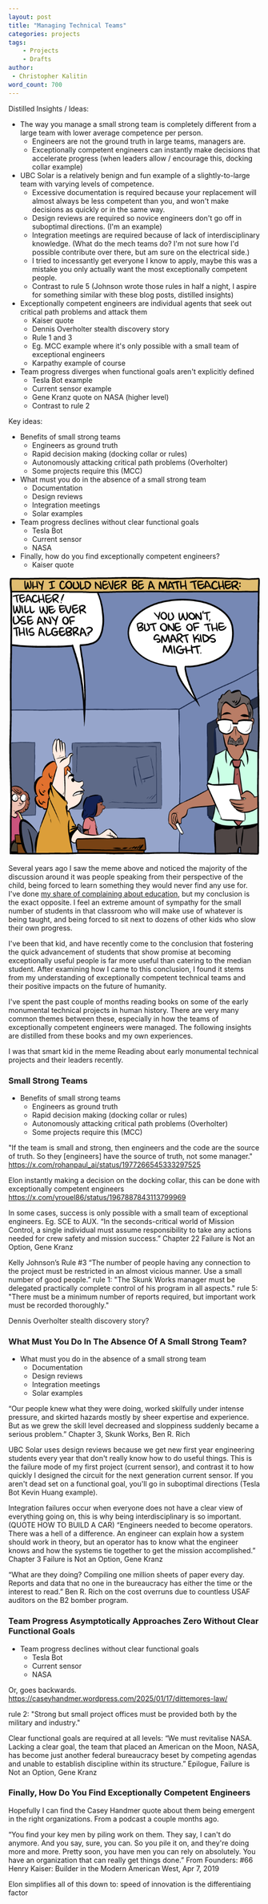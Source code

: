 ```yaml
---
layout: post
title: "Managing Technical Teams"
categories: projects
tags:
    - Projects
    - Drafts
author:
 - Christopher Kalitin
word_count: 700
---
```

<head>
    <meta property="og:image" content="{{site.url}}/assets/images/managing-technical-teams/meme.png"/>
</head>

Distilled Insights / Ideas:
 - The way you manage a small strong team is completely different from a large team with lower average competence per person.
    - Engineers are not the ground truth in large teams, managers are.
    - Exceptionally competent engineers can instantly make decisions that accelerate progress (when leaders allow / encourage this, docking collar example)
 - UBC Solar is a relatively benign and fun example of a slightly-to-large team with varying levels of competence.
    - Excessive documentation is required because your replacement will almost always be less competent than you, and won't make decisions as quickly or in the same way.
    - Design reviews are required so novice engineers don't go off in suboptimal directions. (I'm an example)
    - Integration meetings are required because of lack of interdisciplinary knowledge. (What do the mech teams do? I'm not sure how I'd possible contribute over there, but am sure on the electrical side.)
    - I tried to incessantly get everyone I know to apply, maybe this was a mistake you only actually want the most exceptionally competent people.
    - Contrast to rule 5 (Johnson wrote those rules in half a night, I aspire for something similar with these blog posts, distilled insights)
 - Exceptionally competent engineers are individual agents that seek out critical path problems and attack them
    - Kaiser quote
    - Dennis Overholter stealth discovery story
    - Rule 1 and 3
    - Eg. MCC example where it's only possible with a small team of exceptional engineers
    - Karpathy example of course
 - Team progress diverges when functional goals aren't explicitly defined
    - Tesla Bot example
    - Current sensor example
    - Gene Kranz quote on NASA (higher level)
    - Contrast to rule 2

Key ideas:
 - Benefits of small strong teams
    - Engineers as ground truth
    - Rapid decision making (docking collar or rules)
    - Autonomously attacking critical path problems (Overholter)
    - Some projects require this (MCC)
 - What must you do in the absence of a small strong team
    - Documentation
    - Design reviews
    - Integration meetings
    - Solar examples
 - Team progress declines without clear functional goals
    - Tesla Bot
    - Current sensor
    - NASA
 - Finally, how do you find exceptionally competent engineers?
    - Kaiser quote

![Image](/assets/images/managing-technical-teams/meme.png)  

Several years ago I saw the meme above and noticed the majority of the discussion around it was people speaking from their perspective of the child, being forced to learn something they would never find any use for. I've done [my share of complaining about education](https://ckalitin.github.io/idea/2025/04/26/low-leverage-university.html), but my conclusion is the exact opposite. I feel an extreme amount of sympathy for the small number of students in that classroom who will make use of whatever is being taught, and being forced to sit next to dozens of other kids who slow their own progress.

I've been that kid, and have recently come to the conclusion that fostering the quick advancement of students that show promise at becoming exceptionally useful people is far more useful than catering to the median student. After examining how I came to this conclusion, I found it stems from my understanding of exceptionally competent technical teams and their positive impacts on the future of humanity.

I've spent the past couple of months reading books on some of the early monumental technical projects in human history. There are very many common themes between these, especially in how the teams of exceptionally competent engineers were managed. The following insights are distilled from these books and my own experiences.

I was that smart kid in the meme
Reading about early monumental technical projects and their leaders recently.

### **Small Strong Teams**

 - Benefits of small strong teams
    - Engineers as ground truth
    - Rapid decision making (docking collar or rules)
    - Autonomously attacking critical path problems (Overholter)
    - Some projects require this (MCC)

"If the team is small and strong, then engineers and the code are the source of truth. So they [engineers] have the source of truth, not some manager."
https://x.com/rohanpaul_ai/status/1977266545333297525

Elon instantly making a decision on the docking collar, this can be done with exceptionally competent engineers
https://x.com/yrouel86/status/1967887843113799969

In some cases, success is only possible with a small team of exceptional engineers. Eg. SCE to AUX.
“In the seconds-critical world of Mission Control, a single individual must assume responsibility to take any actions needed for crew safety and mission success.”
Chapter 22 Failure is Not an Option, Gene Kranz

Kelly Johnson’s Rule #3
“The number of people having any connection to the project must be restricted in an almost vicious manner. Use a small number of good people.”
rule 1: "The Skunk Works manager must be delegated practically complete control of his program in all aspects."
rule 5: "There must be a minimum number of reports required, but important work must be recorded thoroughly."

Dennis Overholter stealth discovery story?

### **What Must You Do In The Absence Of A Small Strong Team?**

 - What must you do in the absence of a small strong team
    - Documentation
    - Design reviews
    - Integration meetings
    - Solar examples

“Our people knew what they were doing, worked skilfully under intense pressure, and skirted hazards mostly by sheer expertise and experience. But as we grew the skill level decreased and sloppiness suddenly became a serious problem.”
Chapter 3, Skunk Works, Ben R. Rich

UBC Solar uses design reviews because we get new first year engineering students every year that don't really know how to do useful things. 
This is the failure mode of my first project (current sensor), and contrast it to how quickly I designed the circuit for the next generation current sensor.
If you aren't dead set on a functional goal, you'll go in suboptimal directions (Tesla Bot Kevin Huang example). 

Integration failures occur when everyone does not have a clear view of everything going on, this is why being interdisciplinary is so important. (QUOTE HOW TO BUILD A CAR)
“Engineers needed to become operators. There was a hell of a difference. An engineer can explain how a system should work in theory, but an operator has to know what the engineer knows and how the systems tie together to get the mission accomplished.”
Chapter 3 Failure is Not an Option, Gene Kranz

“What are they doing? Compiling one million sheets of paper every day. Reports and data that no one in the bureaucracy has either the time or the interest to read.”
Ben R. Rich on the cost overruns due to countless USAF auditors on the B2 bomber program.

### **Team Progress Asymptotically Approaches Zero Without Clear Functional Goals**

 - Team progress declines without clear functional goals
    - Tesla Bot
    - Current sensor
    - NASA

Or, goes backwards.
https://caseyhandmer.wordpress.com/2025/01/17/dittemores-law/

rule 2: "Strong but small project offices must be provided both by the military and industry."

Clear functional goals are required at all levels:
“We must revitalise NASA. Lacking a clear goal, the team that placed an American on the Moon, NASA, has become just another federal bureaucracy beset by competing agendas and unable to establish discipline within its structure.”
Epilogue, Failure is Not an Option, Gene Kranz

### **Finally, How Do You Find Exceptionally Competent Engineers**

Hopefully I can find the Casey Handmer quote about them being emergent in the right organizations. From a podcast a couple months ago.

“You find your key men by piling work on them.
They say, I can't do anymore. And you say, sure, you can. So you pile it on, and they're doing more and more.
Pretty soon, you have men you can rely on absolutely. You have an organization that can really get things done.”
From Founders: #66 Henry Kaiser: Builder in the Modern American West, Apr 7, 2019

Elon simplifies all of this down to: speed of innovation is the differentiaing factor
